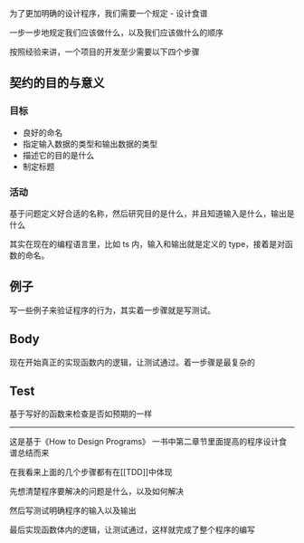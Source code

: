 为了更加明确的设计程序，我们需要一个规定 - 设计食谱

一步一步地规定我们应该做什么，以及我们应该做什么的顺序

按照经验来讲，一个项目的开发至少需要以下四个步骤

## 契约的目的与意义
### 目标
- 良好的命名
- 指定输入数据的类型和输出数据的类型
- 描述它的目的是什么
- 制定标题

### 活动
基于问题定义好合适的名称，然后研究目的是什么，并且知道输入是什么，输出是什么

其实在现在的编程语言里，比如 ts 内，输入和输出就是定义的 type，接着是对函数的命名。

## 例子
写一些例子来验证程序的行为，其实着一步骤就是写测试。

## Body
现在开始真正的实现函数内的逻辑，让测试通过。着一步骤是最复杂的

## Test
基于写好的函数来检查是否如预期的一样


---
这是基于《How to Design Programs》 一书中第二章节里面提高的程序设计食谱总结而来

在我看来上面的几个步骤都有在[[TDD]]中体现

先想清楚程序要解决的问题是什么，以及如何解决 

然后写测试明确程序的输入以及输出

最后实现函数体内的逻辑，让测试通过，这样就完成了整个程序的编写



